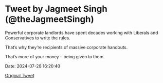 # Tweet by Jagmeet Singh (@theJagmeetSingh)

Powerful corporate landlords have spent decades working with Liberals and Conservatives to write the rules.

That’s why they’re recipients of massive corporate handouts.

That’s more of your money – being given to them.

Date: 2024-07-26 16:20:40

[Original Tweet](https://x.com/theJagmeetSingh/status/1816871265367412805)
